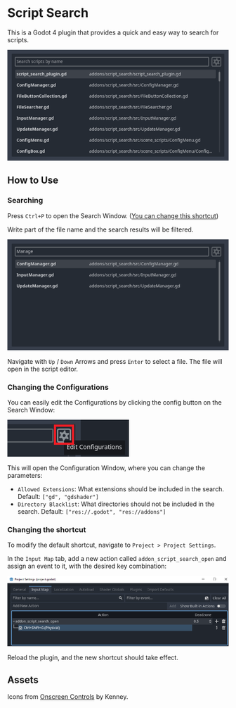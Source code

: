 # Script Search

This is a Godot 4 plugin that provides a quick and easy way to search for scripts.

![Preview Image](docs/img-00.png)

## How to Use

### Searching

Press `Ctrl+P` to open the Search Window. ([You can change this shortcut](#changing-the-shortcut))

Write part of the file name and the search results will be filtered.

![Search Window](docs/img-01.png)

Navigate with `Up` / `Down` Arrows and press `Enter` to select a file. The file will open in the script editor.

### Changing the Configurations

You can easily edit the Configurations by clicking the config button on the Search Window:

![Config Button](docs/img-02.png)

This will open the Configuration Window, where you can change the parameters:

  - `Allowed Extensions`: What extensions should be included in the search. Default: `["gd", "gdshader"]`
  - `Directory Blacklist`: What directories should not be included in the search. Default: `["res://.godot", "res://addons"]`

### Changing the shortcut

To modify the default shortcut, navigate to `Project > Project Settings`.

In the `Input Map` tab, add a new action called `addon_script_search_open` and assign an event to it, with the desired key combination:

![Alt text](docs/img-04.png)

Reload the plugin, and the new shortcut should take effect.

## Assets

Icons from [Onscreen Controls](https://kenney.nl/assets/onscreen-controls) by Kenney.

